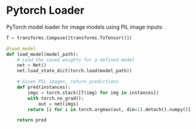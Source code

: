 # Pytorch Loader

PyTorch model loader for image models using PIL image inputs:

```python
T = transforms.Compose([transforms.ToTensor()])

@load_model
def load_model(model_path):
    # Load the saved weights for a defined model
    net = Net()
    net.load_state_dict(torch.load(model_path))

    # Given PIL images, return predictions
    def pred(instances):
        imgs = torch.stack([T(img) for img in instances])
        with torch.no_grad():
            out = net(imgs)
        return [i for i in torch.argmax(out, dim=1).detach().numpy()]

    return pred
```
